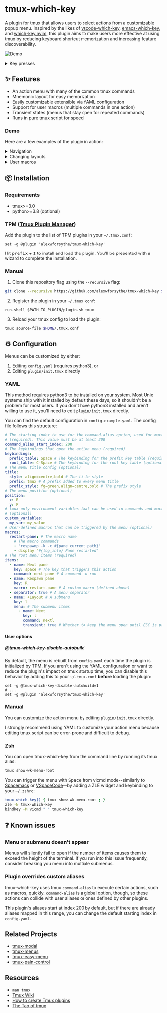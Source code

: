 # tmux-which-key

A plugin for tmux that allows users to select actions from a customizable popup
menu. Inspired by the likes of
[vscode-which-key](https://github.com/VSpaceCode/vscode-which-key),
[emacs-which-key](https://github.com/justbur/emacs-which-key), and
[which-key.nvim](https://github.com/folke/which-key.nvim), this plugin aims to
make users more effective at using tmux by reducing keyboard shortcut
memorization and increasing feature discoverability.

![Demo](https://vhs.charm.sh/vhs-7cpM1K8aaWiy7CTJ8Odide.gif)

<!-- markdownlint-disable MD033 -->
<details>
<summary>Key presses</summary>

| Key | Action           |
| --- | ---------------- |
| w   | Windows menu     |
| /   | Split horizontal |

| Key | Action     |
| --- | ---------- |
| p   | Panes menu |
| h   | Left pane  |

</details>
<!-- markdownlint-enable MD033 -->

## ✨ Features

- An action menu with many of the common tmux commands
- Mnemonic layout for easy memorization
- Easily customizable extensible via YAML configuration
- Support for user macros (multiple commands in one action)
- Transient states (menus that stay open for repeated commands)
- Runs in pure tmux script for speed

### Demo

Here are a few examples of the plugin in action:

<!-- markdownlint-disable MD033 -->
<details>
<summary>Navigation</summary>

![Navigation](https://vhs.charm.sh/vhs-5COoRwS1Qd83LpJkVGgRUq.gif)

<blockquote>
<details>
<summary>Key presses</summary>

| Key | Action           |
| --- | ---------------- |
| w   | Windows menu     |
| /   | Split horizontal |

| Key | Action        |
| --- | ------------- |
| w   | Windows menu  |
| c   | Create window |

| Key | Action          |
| --- | --------------- |
| w   | Windows menu    |
| p   | Previous window |

| Key | Action        |
| --- | ------------- |
| w   | Windows menu  |
| w   | Select window |
| 2   | Window 2      |

</details>
</blockquote>

</details>

<details>
<summary>Changing layouts</summary>

![Layouts](https://vhs.charm.sh/vhs-5AcYRFnaoxilrEOxZPNYGn.gif)

<blockquote>
<details>
<summary>Key presses</summary>

| Key | Action           |
| --- | ---------------- |
| w   | Windows menu     |
| /   | Split horizontal |

| Key | Action         |
| --- | -------------- |
| w   | Windows menu   |
| -   | Split vertical |

| Key         | Action       |
| ----------- | ------------ |
| w           | Windows menu |
| l           | Layouts menu |
| l (6 times) | Next layout  |

| Key | Action      |
| --- | ----------- |
| p   | Panes menu  |
| p   | Select pane |
| 0   | Pane 0      |

</details>
</blockquote>

</details>

<details>
<summary>User macros</summary>

![Macros](https://vhs.charm.sh/vhs-22Bo8WL6Dyntg6grCXJ5R8.gif)

<blockquote>
<details>
<summary>Key presses</summary>

| Key | Action         |
| --- | -------------- |
| C   | Client menu    |
| P   | Plugins menu   |
| u   | Update plugins |

| Key | Action      |
| --- | ----------- |
| C   | Client menu |
| r   | Reload      |

</details>
</blockquote>

</details>
<!-- markdownlint-enable MD033 -->

## 📦 Installation

### Requirements

- tmux>=3.0
- python>=3.8 (optional)

### TPM ([Tmux Plugin Manager](https://github.com/tmux-plugins/tpm/tree/master#installing-plugins))

Add the plugin to the list of TPM plugins in your `~/.tmux.conf`:

```tmux
set -g @plugin 'alexwforsythe/tmux-which-key'
```

Hit <kbd>prefix</kbd> + <kbd>I</kbd> to install and load the plugin. You'll be
presented with a wizard to complete the installation.

### Manual

1. Clone this repository flag using the `--recursive` flag:

```sh
git clone --recursive https://github.com/alexwforsythe/tmux-which-key $HOME/.tmux/plugins/
```

2. Register the plugin in your `~/.tmux.conf`:

```tmux
run-shell $PATH_TO_PLUGIN/plugin.sh.tmux
```

3. Reload your tmux config to load the plugin:

```sh
tmux source-file $HOME/.tmux.conf
```

## ⚙️ Configuration

Menus can be customized by either:

1. Editing `config.yaml` (requires python3), or
2. Editing `plugin/init.tmux` directly

### YAML

This method requires python3 to be installed on your system. Most Unix systems
ship with it installed by default these days, so it shouldn't be a problem for
most users. If you don't have python3 installed and aren't willing to use it,
you'll need to edit `plugin/init.tmux` directly.

You can find the default configuration in `config.example.yaml`. The config file
follows this structure:

```yaml
# The starting index to use for the command-alias option, used for macros
# (required). This value must be at least 200
command_alias_start_index: 200
# The keybindings that open the action menu (required)
keybindings:
  prefix_table: Space # The keybinding for the prefix key table (required)
  root_table: C-Space # The keybinding for the root key table (optional)
# The menu title config (optional)
title:
  style: align=centre,bold # The title style
  prefix: tmux # A prefix added to every menu title
  prefix_style: fg=green,align=centre,bold # The prefix style
# The menu position (optional)
position:
  x: R
  y: P
# tmux-only environment variables that can be used in commands and macros
# (optional)
custom_variables:
  my_var: my_value
# User-defined macros that can be triggered by the menu (optional)
macros:
  restart-pane: # The macro name
    # The macro commands
    - "respawnp -k -c #{pane_current_path}"
    - display "#{log_info} Pane restarted"
# The root menu items (required)
items:
  - name: Next pane
    key: space # The key that triggers this action
    command: next-pane # A command to run
  - name: Respawn pane
    key: R
    macro: restart-pane # A custom macro (defined above)
  - separator: true # A menu separator
  - name: +Layout # A submenu
    key: l
    menu: # The submenu items
      - name: Next
        key: l
        command: nextl
        transient: true # Whether to keep the menu open until ESC is pressed
```

#### User options

##### @tmux-which-key-disable-autobuild

By default, the menu is rebuilt from `config.yaml` each time the plugin is
initialized by TPM. If you aren't using the YAML configuration or want to reduce
the plugin's impact on tmux startup time, you can disable this behavior by
adding this to your `~/.tmux.conf` **before** loading the plugin:

```tmux
set -g @tmux-which-key-disable-autobuild=1
# ...
set -g @plugin 'alexwforsythe/tmux-which-key'
```

### Manual

You can customize the action menu by editing `plugin/init.tmux` directly.

I strongly recommend using YAML to customize your action menu because editing
tmux script can be error-prone and difficult to debug.

### Zsh

You can open tmux-which-key from the command line by running its tmux alias:

```sh
tmux show-wk-menu-root
```

You can trigger the menu with <kbd>Space</kbd> from vicmd mode--similarly to
[Spacemacs](https://github.com/syl20bnr/spacemacs) or
[VSpaceCode](https://github.com/VSpaceCode/VSpaceCode)--by adding a ZLE widget
and keybinding to your `~/.zshrc`:

```sh
tmux-which-key() { tmux show-wk-menu-root ; }
zle -N tmux-which-key
bindkey -M vicmd " " tmux-which-key
```

## ❓ Known issues

### Menu or submenu doesn't appear

Menus will silently fail to open if the number of items causes them to exceed
the height of the terminal. If you run into this issue frequently, consider
breaking you menu into multiple submenus.

### Plugin overrides custom aliases

tmux-which-key uses tmux `command-alias` to execute certain actions, such as
macros, quickly. `command-alias` is a global option, though, so these actions
can collide with user aliases or ones defined by other plugins.

This plugin's aliases start at index 200 by default, but if there are already
aliases mapped in this range, you can change the default starting index in
`config.yaml`.

## Related Projects

- [tmux-modal](https://github.com/whame/tmux-modal)
- [tmux-menus](https://github.com/jaclu/tmux-menus)
- [tmux-easy-menu](https://github.com/ja-sonyun/tmux-easy-menu)
- [tmux-pain-control](https://github.com/tmux-plugins/tmux-pain-control)

## Resources

- `man tmux`
- [Tmux Wiki](https://github.com/tmux/tmux/wiki)
- [How to create Tmux plugins](https://github.com/tmux-plugins/tpm/blob/master/docs/how_to_create_plugin.md)
- [The Tao of tmux](https://leanpub.com/the-tao-of-tmux/read)
